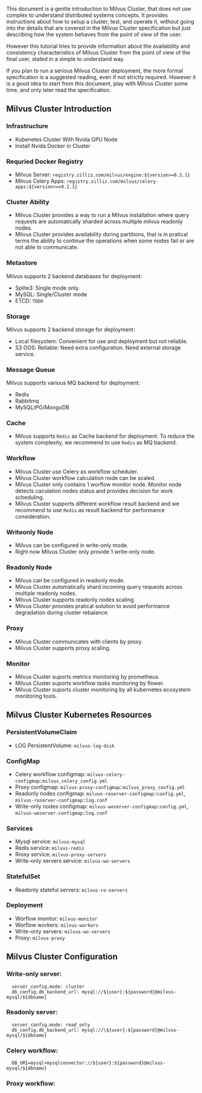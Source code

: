 This document is a gentle introduction to Milvus Cluster, that does not use complex to understand distributed systems concepts. It provides instructions about how to setup a cluster, test, and operate it, without going into the details that are covered in the Milvus Cluster specification but just describing how the system behaves from the point of view of the user.

However this tutorial tries to provide information about the availability and consistency characteristics of Milvus Cluster from the point of view of the final user, stated in a simple to understand way.

If you plan to run a serious Milvus Cluster deployment, the more formal specification is a suggested reading, even if not strictly required. However it is a good idea to start from this document, play with Milvus Cluster some time, and only later read the specification.

## Milvus Cluster Introduction
### Infrastructure
* Kubenetes Cluster With Nvida GPU Node
* Install Nvida Docker in Cluster

### Requried Docker Registry
* Milvus Server:      ```registry.zilliz.com/milvus/engine:${version>=0.3.1}```
* Milvus Celery Apps: ```registry.zilliz.com/milvus/celery-apps:${version>=v0.2.1}```

### Cluster Ability
* Milvus Cluster provides a way to run a Milvus installation where query requests are automatically sharded across multiple milvus readonly nodes.
* Milvus Cluster provides availability during partitions, that is in pratical terms the ability to continue the operations when some nodes fail or are not able to communicate.

### Metastore
Milvus supports 2 backend databases for deployment:
* Splite3: Single mode only.
* MySQL: Single/Cluster mode
* ETCD: `TODO`

### Storage
Milvus supports 2 backend storage for deployment:
* Local filesystem: Convenient for use and deployment but not reliable.
* S3 OOS: Reliable: Need extra configuration. Need external storage service.

### Message Queue
Milvus supports various MQ backend for deployment:
* Redis
* Rabbitmq
* MySQL/PG/MongoDB

### Cache
* Milvus supports `Redis` as Cache backend for deployment. To reduce the system complexity, we recommend to use `Redis` as MQ backend.

### Workflow
* Milvus Cluster use Celery as workflow scheduler.
* Milvus Cluster workflow calculation node can be scaled.
* Milvus Cluster only contains 1 worflow monitor node. Monitor node detects caculation nodes status and provides decision for work scheduling.
* Milvus Cluster supports different workflow result backend and we recommend to use `Redis` as result backend for performance consideration.

### Writeonly Node
* Milvus can be configured in write-only mode.
* Right now Milvus Cluster only provide 1 write-only node.

### Readonly Node
* Milvus can be configured in readonly mode.
* Milvus Cluster automatically shard incoming query requests across multiple readonly nodes.
* Milvus Cluster supports readonly nodes scaling.
* Milvus Cluster provides pratical solution to avoid performance degradation during cluster rebalance.

### Proxy
* Milvus Cluster communicates with clients by proxy.
* Milvus Cluster supports proxy scaling.

### Monitor
* Milvus Cluster suports metrics monitoring by prometheus.
* Milvus Cluster suports workflow tasks monitoring by flower.
* Milvus Cluster suports cluster monitoring by all kubernetes ecosystem monitoring tools.

## Milvus Cluster Kubernetes Resources
### PersistentVolumeClaim
* LOG PersistentVolume: `milvus-log-disk`

### ConfigMap
* Celery workflow configmap: `milvus-celery-configmap`::`milvus_celery_config.yml`
* Proxy configmap: `milvus-proxy-configmap`::`milvus_proxy_config.yml`
* Readonly nodes configmap: `milvus-roserver-configmap`::`config.yml`, `milvus-roserver-configmap`::`log.conf`
* Write-only nodes configmap: `milvus-woserver-configmap`::`config.yml`, `milvus-woserver-configmap`::`log.conf`

### Services
* Mysql service: `milvus-mysql`
* Redis service: `milvus-redis`
* Rroxy service: `milvus-proxy-servers`
* Write-only servers service: `milvus-wo-servers`

### StatefulSet
* Readonly stateful servers: `milvus-ro-servers`

### Deployment
* Worflow monitor: `milvus-monitor`
* Worflow workers: `milvus-workers`
* Write-only servers: `milvus-wo-servers`
* Proxy: `milvus-proxy`

## Milvus Cluster Configuration
### Write-only server:
```milvus-woserver-configmap::config.yml:
  server_config.mode: cluster
  db_config.db_backend_url: mysql://${user}:${password}@milvus-mysql/${dbname}
```
### Readonly server:
```milvus-roserver-configmap::config.yml:
  server_config.mode: read_only
  db_config.db_backend_url: mysql://\${user}:${password}@milvus-mysql/${dbname}
```
### Celery workflow:
```milvus-celery-configmap::milvus_celery_config.yml:
  DB_URI=mysql+mysqlconnector://${user}:${password}@milvus-mysql/${dbname}
```
### Proxy workflow:
```milvus-proxy-configmap::milvus_proxy_config.yml:
```
